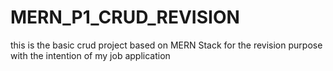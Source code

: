 # MERN_P1_CRUD_REVISION
this is the basic crud project based on MERN Stack for the revision purpose with the intention of my job application
